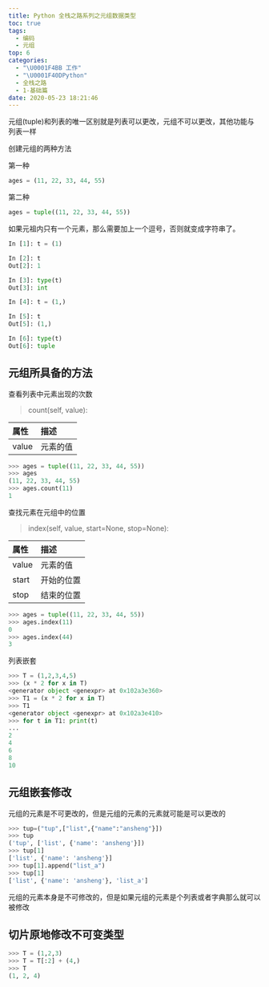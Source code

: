 ```yaml
---
title: Python 全栈之路系列之元组数据类型
toc: true
tags:
  - 编码
  - 元组
top: 6
categories:
  - "\U0001F4BB 工作"
  - "\U0001F40DPython"
  - 全栈之路
  - 1-基础篇
date: 2020-05-23 18:21:46
---
```


元组(tuple)和列表的唯一区别就是列表可以更改，元组不可以更改，其他功能与列表一样

创建元组的两种方法

第一种

```python
ages = (11, 22, 33, 44, 55)
```

第二种

```python
ages = tuple((11, 22, 33, 44, 55))
```

如果元祖内只有一个元素，那么需要加上一个逗号，否则就变成字符串了。

```python
In [1]: t = (1)

In [2]: t
Out[2]: 1

In [3]: type(t)
Out[3]: int

In [4]: t = (1,)

In [5]: t
Out[5]: (1,)

In [6]: type(t)
Out[6]: tuple
```

## 元组所具备的方法

查看列表中元素出现的次数

> count(self, value):

|属性|描述|
|:--|:--|
|value|元素的值|

```python
>>> ages = tuple((11, 22, 33, 44, 55))
>>> ages
(11, 22, 33, 44, 55)
>>> ages.count(11)
1
```

查找元素在元组中的位置

> index(self, value, start=None, stop=None):

|属性|描述|
|:--|:--|
|value|元素的值|
|start|开始的位置|
|stop|结束的位置|

```python
>>> ages = tuple((11, 22, 33, 44, 55))
>>> ages.index(11)
0
>>> ages.index(44)
3
```

列表嵌套

```python
>>> T = (1,2,3,4,5)
>>> (x * 2 for x in T)
<generator object <genexpr> at 0x102a3e360>
>>> T1 = (x * 2 for x in T)
>>> T1
<generator object <genexpr> at 0x102a3e410>
>>> for t in T1: print(t)
... 
2
4
6
8
10
```

## 元组嵌套修改

元组的元素是不可更改的，但是元组的元素的元素就可能是可以更改的

```python
>>> tup=("tup",["list",{"name":"ansheng"}])
>>> tup
('tup', ['list', {'name': 'ansheng'}])
>>> tup[1]
['list', {'name': 'ansheng'}]
>>> tup[1].append("list_a")
>>> tup[1]
['list', {'name': 'ansheng'}, 'list_a']
```

元组的元素本身是不可修改的，但是如果元组的元素是个列表或者字典那么就可以被修改

## 切片原地修改不可变类型

```python
>>> T = (1,2,3)
>>> T = T[:2] + (4,)
>>> T
(1, 2, 4)
```